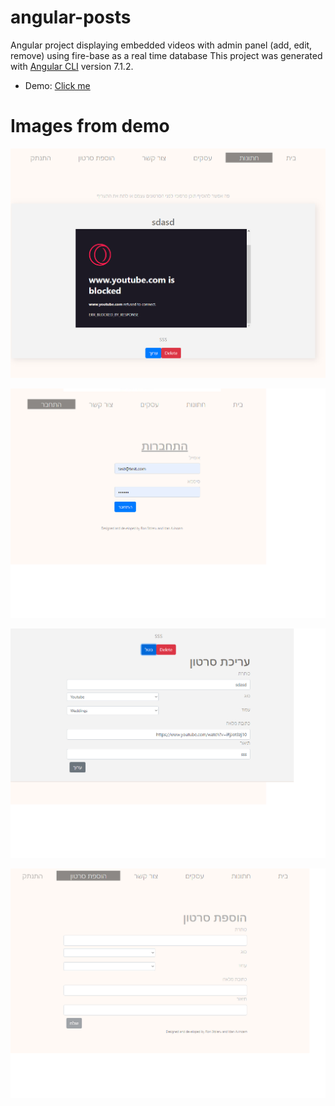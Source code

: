 # angular-posts
Angular project displaying embedded videos with admin panel (add, edit, remove) using fire-base as a real time database
This project was generated with [Angular CLI](https://github.com/angular/angular-cli) version 7.1.2.

- Demo: [Click me](http://angular-posts.idans.website)

# Images from demo

![](https://github.com/idanavin/angular-posts/blob/main/src/assets/angular-posts1.png?raw=true)

![](https://github.com/idanavin/angular-posts/blob/main/src/assets/angular-posts2.png?raw=true)

![](https://github.com/idanavin/angular-posts/blob/main/src/assets/angular-posts3.png?raw=true)

![](https://github.com/idanavin/angular-posts/blob/main/src/assets/angular-posts4.png?raw=true)